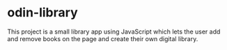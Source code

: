 # odin-library
This project is a small library app using JavaScript which lets the user add and remove books on the page and create their own digital library.

